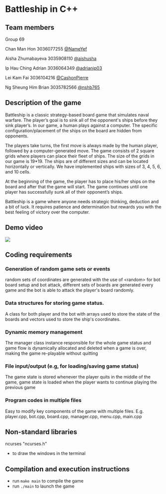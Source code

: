 # Battleship in C++

## Team members
Group 69

Chan Man Hon 3036077255 [@NameYef](https://github.com/NameYef)

Aisha Zhumabayeva 3035908110 [@aishusha](https://github.com/aishusha)

Ip Hau Ching Adrian 3036064349 [@adrianip03](https://github.com/adrianip03)

Lei Kam Fai 3036104216 [@CashonPierre](https://github.com/CashonPierre)

Ng Sheung Him Brian 3035782566 [@nshb765](https://github.com/nshb765)

## Description of the game
Battleship is a classic strategy-based board game that simulates naval warfare. The player’s goal is to sink all of the opponent's ships before they sink player’s. In our game, a human plays against a computer. The specific configuration/placement of the ships on the board are hidden from opponents. 

The players take turns, the first move is always made by the human player, followed by a computer-generated move. The game consists of 2 square grids where players can place their fleet of ships. The size of the grids in our game is 19\*19. The ships are of different sizes and can be located horizontally or vertically. We have implemented ships with sizes of 3, 4, 5, 6, and 10 cells. 

At the beginning of the game, the player has to place his/her ships on the board and after that the game will start. The game continues until one player has successfully sunk all of their opponent’s ships. 

Battleship is a game where anyone needs strategic thinking, deduction and a bit of luck. It requires patience and determination but rewards you with the best feeling of victory over the computer. 

## Demo video
[![](https://i3.ytimg.com/vi/_dpDKF0lYIg/maxresdefault.jpg)](https://www.youtube.com/watch?v=_dpDKF0lYIg)

## Coding requirements
### Generation of random game sets or events
random sets of coordinates are generated with the use of \<random\> for bot board setup and bot attack, different sets of boards are generated every game and the bot is able to attack the player's board randomly.

### Data structures for storing game status. 
A class for both player and the bot with arrays used to store the state of the boards and vectors used to store the ship's coordinates. 

### Dynamic memory management
The manager class instance responsible for the whole game status and game flow is dynamically allocated and deleted when a game is over, making the game re-playable without quitting

### File input/output (e.g, for loading/saving game status)
The game state is stored whenever the player quits in the middle of the game, game state is loaded when the player wants to continue playing the previous game

### Program codes in multiple files
Easy to modify key components of the game with multiple files. E.g. player.cpp, bot.cpp, board.cpp, manager.cpp, menu.cpp, main.cpp

  
## Non-standard libraries
ncurses "ncurses.h"
- to draw the windows in the terminal


## Compilation and execution instructions
- run `make main` to compile the game
- run `./main` to launch the game

